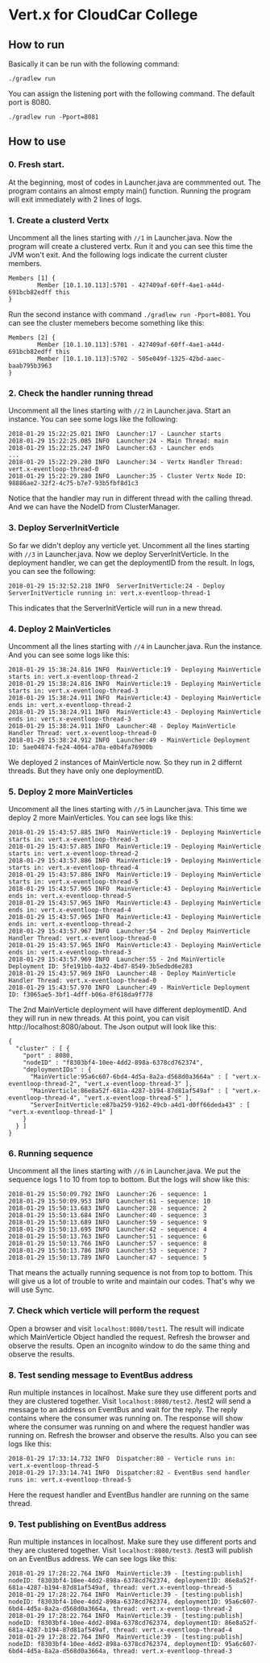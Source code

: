 # Vert.x for CloudCar College

## How to run
Basically it can be run with the following command:
```
./gradlew run
```
You can assign the listening port with the following command. The default port is 8080.
```
./gradlew run -Pport=8081
```
## How to use
### 0. Fresh start.
At the beginning, most of codes in Launcher.java are commmented out. The program contains an almost empty main() function. Running the program will exit immediately with 2 lines of logs.
### 1. Create a clusterd Vertx
Uncomment all the lines starting with `//1` in Launcher.java. Now the program will create a clustered vertx. Run it and you can see this time the JVM won't exit. And the following logs indicate the current cluster members.
```
Members [1] {
        Member [10.1.10.113]:5701 - 427409af-60ff-4ae1-a44d-691bcb82edff this
}
```
Run the second instance with command `./gradlew run -Pport=8081`. You can see the cluster memebers become something like this:
```
Members [2] {
        Member [10.1.10.113]:5701 - 427409af-60ff-4ae1-a44d-691bcb82edff this
        Member [10.1.10.113]:5702 - 505e049f-1325-42bd-aaec-baab795b3963
}
```
### 2. Check the handler running thread
Uncomment all the lines starting with `//2` in Launcher.java. Start an instance. You can see some logs like the following:
```
2018-01-29 15:22:25.021 INFO  Launcher:17 - Launcher starts
2018-01-29 15:22:25.085 INFO  Launcher:24 - Main Thread: main
2018-01-29 15:22:25.247 INFO  Launcher:63 - Launcher ends
...
2018-01-29 15:22:29.280 INFO  Launcher:34 - Vertx Handler Thread: vert.x-eventloop-thread-0
2018-01-29 15:22:29.280 INFO  Launcher:35 - Cluster Vertx Node ID: 98886ae2-32f2-4c75-b7e7-93b5fbf8d1c3
```
Notice that the handler may run in different thread with the calling thread. And we can have the NodeID from ClusterManager.
### 3. Deploy ServerInitVerticle
So far we didn't deploy any verticle yet. Uncomment all the lines starting with `//3` in Launcher.java. Now we deploy ServerInitVerticle. In the deployment handler, we can get the deploymentID from the result. In logs, you can see the following:
```
2018-01-29 15:32:52.218 INFO  ServerInitVerticle:24 - Deploy ServerInitVerticle running in: vert.x-eventloop-thread-1
```
This indicates that the ServerInitVerticle will run in a new thread.
### 4. Deploy 2 MainVerticles
Uncomment all the lines starting with `//4` in Launcher.java. Run the instance. And you can see some logs like this:
```
2018-01-29 15:38:24.816 INFO  MainVerticle:19 - Deploying MainVerticle starts in: vert.x-eventloop-thread-2
2018-01-29 15:38:24.816 INFO  MainVerticle:19 - Deploying MainVerticle starts in: vert.x-eventloop-thread-3
2018-01-29 15:38:24.911 INFO  MainVerticle:43 - Deploying MainVerticle ends in: vert.x-eventloop-thread-2
2018-01-29 15:38:24.911 INFO  MainVerticle:43 - Deploying MainVerticle ends in: vert.x-eventloop-thread-3
2018-01-29 15:38:24.911 INFO  Launcher:48 - Deploy MainVerticle Handler Thread: vert.x-eventloop-thread-0
2018-01-29 15:38:24.912 INFO  Launcher:49 - MainVerticle Deployment ID: 5ae04874-fe24-4064-a70a-e0b4fa76900b
```
We deployed 2 instances of MainVerticle now. So they run in 2 differnt threads. But they have only one deploymentID. 
### 5. Deploy 2 more MainVerticles
Uncomment all the lines starting with `//5` in Launcher.java. This time we deploy 2 more MainVerticles. You can see logs like this:
```
2018-01-29 15:43:57.885 INFO  MainVerticle:19 - Deploying MainVerticle starts in: vert.x-eventloop-thread-3
2018-01-29 15:43:57.885 INFO  MainVerticle:19 - Deploying MainVerticle starts in: vert.x-eventloop-thread-2
2018-01-29 15:43:57.886 INFO  MainVerticle:19 - Deploying MainVerticle starts in: vert.x-eventloop-thread-4
2018-01-29 15:43:57.886 INFO  MainVerticle:19 - Deploying MainVerticle starts in: vert.x-eventloop-thread-5
2018-01-29 15:43:57.965 INFO  MainVerticle:43 - Deploying MainVerticle ends in: vert.x-eventloop-thread-5
2018-01-29 15:43:57.965 INFO  MainVerticle:43 - Deploying MainVerticle ends in: vert.x-eventloop-thread-4
2018-01-29 15:43:57.965 INFO  MainVerticle:43 - Deploying MainVerticle ends in: vert.x-eventloop-thread-2
2018-01-29 15:43:57.967 INFO  Launcher:54 - 2nd Deploy MainVerticle Handler Thread: vert.x-eventloop-thread-0
2018-01-29 15:43:57.965 INFO  MainVerticle:43 - Deploying MainVerticle ends in: vert.x-eventloop-thread-3
2018-01-29 15:43:57.969 INFO  Launcher:55 - 2nd MainVerticle Deployment ID: 5fe191bb-4a32-4bd7-8549-3b5edbd6e283
2018-01-29 15:43:57.969 INFO  Launcher:48 - Deploy MainVerticle Handler Thread: vert.x-eventloop-thread-0
2018-01-29 15:43:57.970 INFO  Launcher:49 - MainVerticle Deployment ID: f3065ae5-3bf1-4dff-b06a-8f618da9f778
```
The 2nd MainVerticle deployment will have different deploymentID. And they will run in new threads.
At this point, you can visit http://localhost:8080/about. The Json output will look like this:
```
{
  "cluster" : [ {
    "port" : 8080,
    "nodeID" : "f8303bf4-10ee-4dd2-898a-6378cd762374",
    "deploymentIDs" : {
      "MainVerticle:95a6c607-6bd4-4d5a-8a2a-d568d0a3664a" : [ "vert.x-eventloop-thread-2", "vert.x-eventloop-thread-3" ],
      "MainVerticle:86e8a52f-681a-4287-b194-87d81af549af" : [ "vert.x-eventloop-thread-4", "vert.x-eventloop-thread-5" ],
      "ServerInitVerticle:e87ba259-9162-49cb-a4d1-d0ff66deda43" : [ "vert.x-eventloop-thread-1" ]
    }
  } ]
}
```
### 6. Running sequence
Uncomment all the lines starting with `//6` in Launcher.java. We put the sequence logs 1 to 10 from top to bottom. But the logs will show like this:
```
2018-01-29 15:50:09.792 INFO  Launcher:26 - sequence: 1
2018-01-29 15:50:09.953 INFO  Launcher:61 - sequence: 10
2018-01-29 15:50:13.683 INFO  Launcher:28 - sequence: 2
2018-01-29 15:50:13.684 INFO  Launcher:40 - sequence: 3
2018-01-29 15:50:13.689 INFO  Launcher:59 - sequence: 9
2018-01-29 15:50:13.695 INFO  Launcher:42 - sequence: 4
2018-01-29 15:50:13.763 INFO  Launcher:51 - sequence: 6
2018-01-29 15:50:13.766 INFO  Launcher:57 - sequence: 8
2018-01-29 15:50:13.786 INFO  Launcher:53 - sequence: 7
2018-01-29 15:50:13.789 INFO  Launcher:47 - sequence: 5
```
That means the actually running sequence is not from top to bottom. This will give us a lot of trouble to write and maintain our codes. That's why we will use Sync.
### 7. Check which verticle will perform the request
Open a browser and visit `localhost:8080/test1`. The result will indicate which MainVerticle Object handled the request. Refresh the browser and observe the results. Open an incognito window to do the same thing and observe the results.
### 8. Test sending message to EventBus address
Run multiple instances in localhost. Make sure they use different ports and they are clustered together. Visit `localhost:8080/test2`. /test2 will send a message to an address on EventBus and wait for the reply. The reply contains where the consumer was running on. The response will show where the consumer was running on and where the request handler was running on. Refresh the browser and observe the results.
Also you can see logs like this:
```
2018-01-29 17:33:14.732 INFO  Dispatcher:80 - Verticle runs in: vert.x-eventloop-thread-5
2018-01-29 17:33:14.741 INFO  Dispatcher:82 - EventBus send handler runs in: vert.x-eventloop-thread-5
```
Here the request handler and EventBus handler are running on the same thread.
### 9. Test publishing on EventBus address
Run multiple instances in localhost. Make sure they use different ports and they are clustered together. Visit `localhost:8080/test3`. /test3 will publish on an EventBus address. We can see logs like this:
```
2018-01-29 17:28:22.764 INFO  MainVerticle:39 - [testing:publish] nodeID: f8303bf4-10ee-4dd2-898a-6378cd762374, deploymentID: 86e8a52f-681a-4287-b194-87d81af549af, thread: vert.x-eventloop-thread-5
2018-01-29 17:28:22.764 INFO  MainVerticle:39 - [testing:publish] nodeID: f8303bf4-10ee-4dd2-898a-6378cd762374, deploymentID: 95a6c607-6bd4-4d5a-8a2a-d568d0a3664a, thread: vert.x-eventloop-thread-2
2018-01-29 17:28:22.764 INFO  MainVerticle:39 - [testing:publish] nodeID: f8303bf4-10ee-4dd2-898a-6378cd762374, deploymentID: 86e8a52f-681a-4287-b194-87d81af549af, thread: vert.x-eventloop-thread-4
2018-01-29 17:28:22.764 INFO  MainVerticle:39 - [testing:publish] nodeID: f8303bf4-10ee-4dd2-898a-6378cd762374, deploymentID: 95a6c607-6bd4-4d5a-8a2a-d568d0a3664a, thread: vert.x-eventloop-thread-3
```

